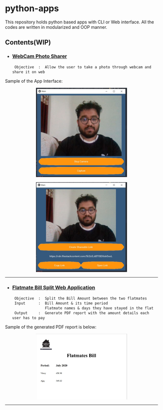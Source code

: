 # python-apps

This repository holds python based apps with CLI or Web interface. All the codes are written in modularized and OOP manner.

## Contents(WIP)

- ### [WebCam Photo Sharer](https://github.com/vinay-singh27/python-apps/tree/main/Webcam_photo_sharer)
       Objective  :  Allow the user to take a photo through webcam and share it on web
       
 Sample of the App Interface:                       
 <p align="center">
 <img src="Webcam_photo_sharer/app_working_images/While Photo.JPG" width="300">
 </p>
  <p align="center">
 <img src="Webcam_photo_sharer/app_working_images/Creating shareable link.JPG" width="300">
 </p>
 
-----------------------------------------------------------------------------------------------------------------------------------------------------

- ### [Flatmate Bill Split Web Application](https://github.com/vinay-singh27/python-apps/tree/main/Flatmates_Bill)
       Objective  :  Split the Bill Amount between the two flatmates
       Input      :  Bill Amount & its time period
                     Flatmate names & days they have stayed in the flat
       Output     :  Generate PDF report with the amount details each user has to pay
       
 Sample of the generated PDF report is below:
 <p align="center">
 <img src="Flatmates_Bill/report_sample.JPG" width="300">
 </p>
 
                                
-----------------------------------------------------------------------------------------------------------------------------------------------------
